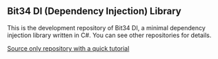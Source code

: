 ## Bit34 DI (Dependency Injection) Library

This is the development repository of Bit34 DI, a minimal dependency injection library written in C#. You can see other repositories for details.

[Source only repository with a quick tutorial](https://github.com/bit34/Bit34-DI)
